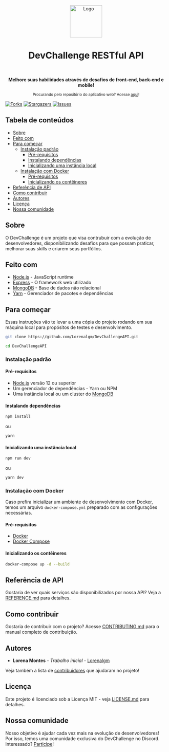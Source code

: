 <div align="center">
  <a href="https://devchallenge.now.sh/">
    <img src="https://trello-attachments.s3.amazonaws.com/590fa896d2d25e50583de620/500x500/0bdcc819ea145cb0167619c6d00f2174/D.png" alt="Logo" width="100" height="100">
  </a>
  <h1>DevChallenge RESTful API</h1>
  <br>
  <p><b>Melhore suas habilidades através de desafios de front-end, back-end e mobile!</b></p>
  <sub>Procurando pelo repositório do aplicativo web? Acesse <a href="https://github.com/Lorenalgm/DevChallenge">aqui</a>!</sub>
  <br>
</div>

[![Forks][forks-shield]][forks-url]
[![Stargazers][stars-shield]][stars-url]
[![Issues][issues-shield]][issues-url]

## Tabela de conteúdos

- [Sobre](#sobre)
- [Feito com](#feito-com)
- [Para começar](#para-começar)
  - [Instalação padrão](#instalação-padrão)
    - [Pré-requisitos](#pré-requisitos)
    - [Instalando dependências](#instalando-dependências)
    - [Inicializando uma instância local](#inicializando-uma-instância-local)
  - [Instalação com Docker](#instalação-com-docker)
    - [Pré-requisitos](#pré-requisitos-1)
    - [Inicializando os contêineres](#inicializando-os-contêineres)
- [Referência de API](#referência-de-api)
- [Como contribuir](#como-contribuir)
- [Autores](#autores)
- [Licença](#licença)
- [Nossa comunidade](#nossa-comunidade)

## Sobre

O DevChallenge é um projeto que visa contrubuir com a evolução de desenvolvedores, disponibilizando desafios para que possam praticar, melhorar suas skills e criarem seus portfólios.

## Feito com

- [Node.js](https://nodejs.org/pt-br/) - JavaScript runtime
- [Express](https://expressjs.com/pt-br/) - O framework web utilizado
- [MongoDB](https://www.mongodb.com/) - Base de dados não relacional
- [Yarn](https://yarnpkg.com/) - Gerenciador de pacotes e dependências

## Para começar

Essas instruções vão te levar a uma cópia do projeto rodando em sua máquina local para propósitos de testes e desenvolvimento.

```bash
git clone https://github.com/Lorenalgm/DevChallengeAPI.git

cd DevChallengeAPI
```

### Instalação padrão

#### Pré-requisitos

- [Node.js](https://nodejs.org/pt-br/) versão 12 ou superior
- Um gerenciador de dependências - Yarn ou NPM
- Uma instância local ou um cluster do [MongoDB](https://www.mongodb.com/)

#### Instalando dependências

```bash
npm install
```

ou

```bash
yarn
```

#### Inicializando uma instância local

```bash
npm run dev
```

ou

```bash
yarn dev
```

### Instalação com Docker

Caso prefira inicializar um ambiente de desenvolvimento com Docker, temos um arquivo `docker-compose.yml` preparado com as configurações necessárias.

#### Pré-requisitos

- [Docker](https://docs.docker.com/engine/install/)
- [Docker Compose](https://docs.docker.com/compose/install/)

#### Inicializando os contêineres

```bash
docker-compose up -d --build
```

## Referência de API

Gostaria de ver quais serviços são disponibilizados por nossa API? Veja a [REFERENCE.md](REFERENCE.md) para detalhes.

## Como contribuir

Gostaria de contribuir com o projeto? Acesse [CONTRIBUTING.md](CONTRIBUTING.md) para o manual completo de contribuição.

## Autores

- **Lorena Montes** - *Trabalho inicial* - [Lorenalgm](https://github.com/Lorenalgm)

Veja também a lista de [contribuidores](https://devchallenge.now.sh/devs) que ajudaram no projeto!

## Licença

Este projeto é licenciado sob a Licença MIT - veja [LICENSE.md](LICENSE.md) para detalhes.

## Nossa comunidade

Nosso objetivo é ajudar cada vez mais na evolução de desenvolvedores! Por isso, temos uma comunidade exclusiva do DevChallenge no Discord. Interessado? [Participe](https://discord.gg/yvYXhGj)!

[forks-shield]: https://img.shields.io/github/forks/Lorenalgm/DevChallengeAPI.svg?style=flat-square
[forks-url]: https://github.com/Lorenalgm/DevChallengeAPI/network/members
[stars-shield]: https://img.shields.io/github/stars/Lorenalgm/DevChallengeAPI.svg?style=flat-square
[stars-url]: https://github.com/Lorenalgm/DevChallengeAPI/stargazers
[issues-shield]: https://img.shields.io/github/issues/Lorenalgm/DevChallengeAPI.svg?style=flat-square
[issues-url]: https://github.com/Lorenalgm/DevChallengeAPI/issues

